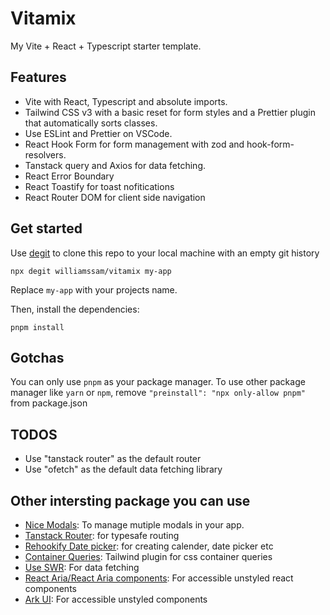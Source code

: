 # Vitamix

My Vite + React + Typescript starter template.

## Features

-  Vite with React, Typescript and absolute imports.
-  Tailwind CSS v3 with a basic reset for form styles and a Prettier plugin that automatically sorts classes.
-  Use ESLint and Prettier on VSCode.
-  React Hook Form for form management with zod and hook-form-resolvers.
-  Tanstack query and Axios for data fetching.
-  React Error Boundary
-  React Toastify for toast nofitications
-  React Router DOM for client side navigation

## Get started

Use [degit](https://github.com/Rich-Harris/degit) to clone this repo to your local machine with an empty git history

```
npx degit williamssam/vitamix my-app
```

Replace <code>my-app</code> with your projects name.

Then, install the dependencies:

```
pnpm install
```

## Gotchas

You can only use <code>pnpm</code> as your package manager. To use other package manager like <code>yarn</code> or <code>npm</code>, remove <code>"preinstall": "npx only-allow pnpm"</code> from package.json

## TODOS
- Use "tanstack router" as the default router
- Use "ofetch" as the default data fetching library

## Other intersting package you can use

-  [Nice Modals](https://github.com/eBay/nice-modal-react): To manage mutiple modals in your app.
-  [Tanstack Router](https://tanstack.com/router/v1/docs/overview): for typesafe routing
-  [Rehookify Date picker](https://github.com/rehookify/datepicker): for creating calender, date picker etc
-  [Container Queries](https://github.com/tailwindlabs/tailwindcss-container-queries): Tailwind plugin for css container queries
-  [Use SWR](https://swr.vercel.app/): For data fetching
-  [React Aria/React Aria components](https://react-spectrum.adobe.com/react-aria/components.html): For accessible unstyled react components
-  [Ark UI](https://ark-ui.com/): For accessible unstyled components
